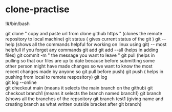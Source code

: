 # clone-practise

!#/bin/bash

git clone " copy and paste url from clone github https  " (clones the remote repository to local machine)
git status           ( gives current status of the git )
git --help           (shows all the commands helpful for working on linux using git) -- most helpfull if you forget any commands
git add 
git add --all        (helps in adding files)
git commit -m " the message you want to leave "
git pull   (helps in pulling so that our files are up to date because before submitting some other person might have made changes so we want to know the most recent changes made by anyone so git pull before push)
git push             ( helps in pushing from local to remote respository)
git log      
git log --online  
git checkout main    (means it selects the main branch on the github)
git checkout branch1 (means it selects the branch named branch1)
git branch           (shows all the branches of the repsoitory
git branch test1 (giving name and creating branch as what written outside bracket after git branch)
